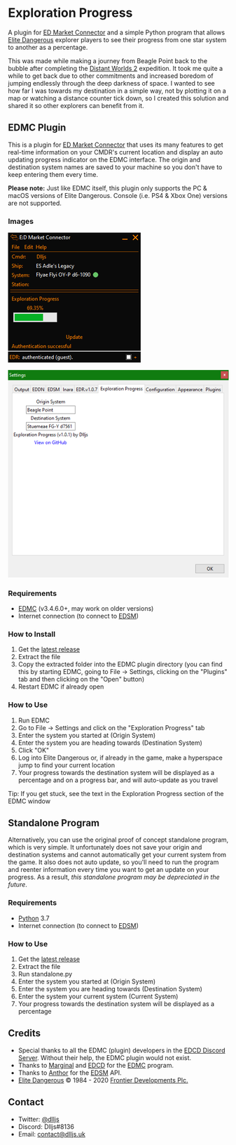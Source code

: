 # Exploration Progress

A plugin for [ED Market Connector](https://github.com/EDCD/EDMarketConnector) and a simple Python program that allows [Elite Dangerous](https://www.elitedangerous.com/) explorer players to see their progress from one star system to another as a percentage. 

This was made while making a journey from Beagle Point back to the bubble after completing the [Distant Worlds 2](https://dw2expedition.wixsite.com/home) expedition. It took me quite a while to get back due to other commitments and increased boredom of jumping endlessly through the deep darkness of space. I wanted to see how far I was towards my destination in a simple way, not by plotting it on a map or watching a distance counter tick down, so I created this solution and shared it so other explorers can benefit from it.

## EDMC Plugin
This is a plugin for [ED Market Connector](https://github.com/EDCD/EDMarketConnector) that uses its many features to get real-time information on your CMDR's current location and display an auto updating progress indicator on the EDMC interface. The origin and destination system names are saved to your machine so you don't have to keep entering them every time.

**Please note:** Just like EDMC itself, this plugin only supports the PC & macOS versions of Elite Dangerous. Console (i.e. PS4 & Xbox One) versions are not supported.

### Images

![Main Window Screenshot](img/main_scrshot.png)

![Settings Window Screenshot](img/settings_scrshot.png)

### Requirements
* [EDMC](https://github.com/EDCD/EDMarketConnector) (v3.4.6.0+, may work on older versions)
* Internet connection (to connect to [EDSM](https://www.edsm.net/))

### How to Install
1. Get the [latest release](https://github.com/DlljsCodes/exploration-progress/releases/latest)
1. Extract the file
1. Copy the extracted folder into the EDMC plugin directory (you can find this by starting EDMC, going to File -> Settings, clicking on the "Plugins" tab and then clicking on the "Open" button)
1. Restart EDMC if already open

### How to Use
1. Run EDMC
1. Go to File -> Settings and click on the "Exploration Progress" tab
1. Enter the system you started at (Origin System)
1. Enter the system you are heading towards (Destination System)
1. Click "OK"
1. Log into Elite Dangerous or, if already in the game, make a hyperspace jump to find your current location
1. Your progress towards the destination system will be displayed as a percentage and on a progress bar, and will auto-update as you travel

Tip: If you get stuck, see the text in the Exploration Progress section of the EDMC window

## Standalone Program
Alternatively, you can use the original proof of concept standalone program, which is very simple. It unfortunately does not save your origin and destination systems and cannot automatically get your current system from the game. It also does not auto update, so you'll need to run the program and reenter information every time you want to get an update on your progress. As a result, _this standalone program may be depreciated in the future_.

### Requirements
* [Python](https://www.python.org/) 3.7
* Internet connection (to connect to [EDSM](https://www.edsm.net/))

### How to Use
1. Get the [latest release](https://github.com/DlljsCodes/exploration-progress/releases/latest)
1. Extract the file
1. Run standalone.py
1. Enter the system you started at (Origin System)
1. Enter the system you are heading towards (Destination System)
1. Enter the system your current system (Current System)
1. Your progress towards the destination system will be displayed as a percentage

## Credits

* Special thanks to all the EDMC (plugin) developers in the [EDCD Discord Server](https://discord.gg/zQjjutY). Without their help, the EDMC plugin would not exist.
* Thanks to [Marginal](https://github.com/Marginal) and [EDCD](https://github.com/EDCD) for the [EDMC](https://github.com/EDCD/EDMarketConnector) program.
* Thanks to [Anthor](https://github.com/EDSM-NET) for the [EDSM](https://www.edsm.net/) API.
* [Elite Dangerous](https://www.elitedangerous.com/) © 1984 - 2020 [Frontier Developments Plc.](https://www.frontier.co.uk/)

## Contact

* Twitter: [@dlljs](https://twitter.com/dlljs)
* Discord: Dlljs#8136
* Email: [contact@dlljs.uk](mailto:contact@dlljs.uk)